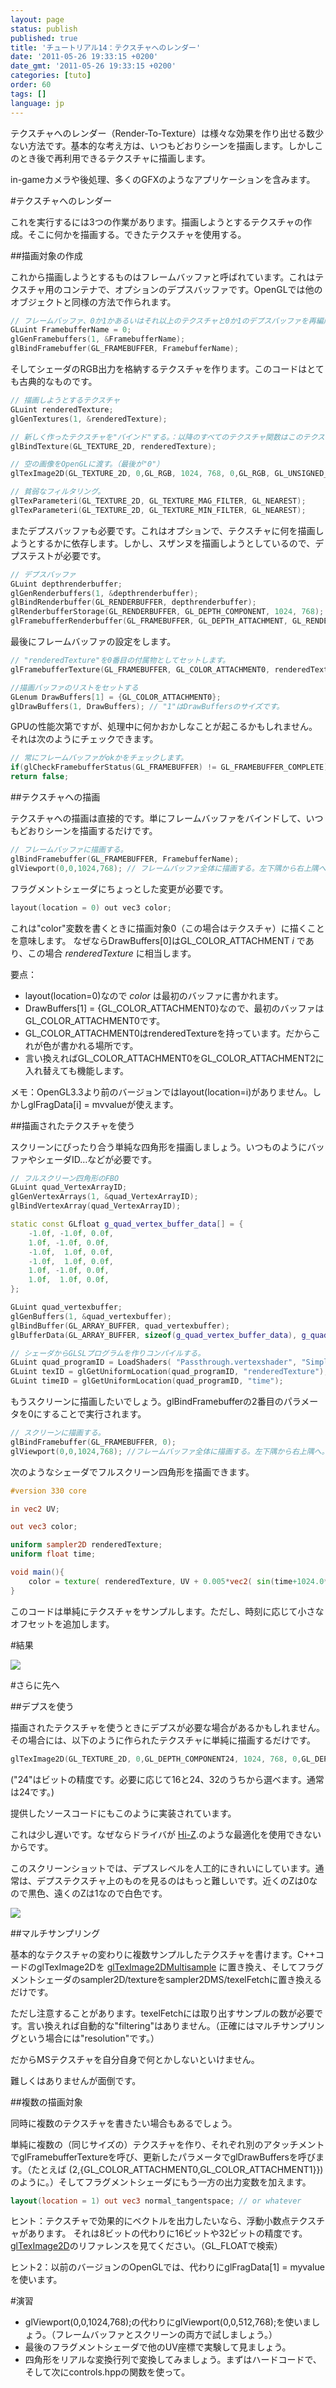 ```yaml
---
layout: page
status: publish
published: true
title: 'チュートリアル14：テクスチャへのレンダー'
date: '2011-05-26 19:33:15 +0200'
date_gmt: '2011-05-26 19:33:15 +0200'
categories: [tuto]
order: 60
tags: []
language: jp
---
```


テクスチャへのレンダー（Render-To-Texture）は様々な効果を作り出せる数少ない方法です。基本的な考え方は、いつもどおりシーンを描画します。しかしこのとき後で再利用できるテクスチャに描画します。

in-gameカメラや後処理、多くのGFXのようなアプリケーションを含みます。

#テクスチャへのレンダー

これを実行するには3つの作業があります。描画しようとするテクスチャの作成。そこに何かを描画する。できたテクスチャを使用する。

##描画対象の作成

これから描画しようとするものはフレームバッファと呼ばれています。これはテクスチャ用のコンテナで、オプションのデプスバッファです。OpenGLでは他のオブジェクトと同様の方法で作られます。

``` cpp
// フレームバッファ、0か1かあるいはそれ以上のテクスチャと0か1のデプスバッファを再編成する。
GLuint FramebufferName = 0;
glGenFramebuffers(1, &FramebufferName);
glBindFramebuffer(GL_FRAMEBUFFER, FramebufferName);
```

そしてシェーダのRGB出力を格納するテクスチャを作ります。このコードはとても古典的なものです。

``` cpp
// 描画しようとするテクスチャ
GLuint renderedTexture;
glGenTextures(1, &renderedTexture);

// 新しく作ったテクスチャを"バインド"する。：以降のすべてのテクスチャ関数はこのテクスチャを修正する。
glBindTexture(GL_TEXTURE_2D, renderedTexture);

// 空の画像をOpenGLに渡す。（最後が"0"）
glTexImage2D(GL_TEXTURE_2D, 0,GL_RGB, 1024, 768, 0,GL_RGB, GL_UNSIGNED_BYTE, 0);

// 貧弱なフィルタリング。
glTexParameteri(GL_TEXTURE_2D, GL_TEXTURE_MAG_FILTER, GL_NEAREST);
glTexParameteri(GL_TEXTURE_2D, GL_TEXTURE_MIN_FILTER, GL_NEAREST);
```

またデプスバッファも必要です。これはオプションで、テクスチャに何を描画しようとするかに依存します。しかし、スザンヌを描画しようとしているので、デプステストが必要です。

``` cpp
// デプスバッファ
GLuint depthrenderbuffer;
glGenRenderbuffers(1, &depthrenderbuffer);
glBindRenderbuffer(GL_RENDERBUFFER, depthrenderbuffer);
glRenderbufferStorage(GL_RENDERBUFFER, GL_DEPTH_COMPONENT, 1024, 768);
glFramebufferRenderbuffer(GL_FRAMEBUFFER, GL_DEPTH_ATTACHMENT, GL_RENDERBUFFER, depthrenderbuffer);
```

最後にフレームバッファの設定をします。

``` cpp
// "renderedTexture"を0番目の付属物としてセットします。
glFramebufferTexture(GL_FRAMEBUFFER, GL_COLOR_ATTACHMENT0, renderedTexture, 0);

//描画バッファのリストをセットする
GLenum DrawBuffers[1] = {GL_COLOR_ATTACHMENT0};
glDrawBuffers(1, DrawBuffers); // "1"はDrawBuffersのサイズです。
```

GPUの性能次第ですが、処理中に何かおかしなことが起こるかもしれません。それは次のようにチェックできます。

``` cpp
// 常にフレームバッファがokかをチェックします。
if(glCheckFramebufferStatus(GL_FRAMEBUFFER) != GL_FRAMEBUFFER_COMPLETE)
return false;
```

##テクスチャへの描画

テクスチャへの描画は直接的です。単にフレームバッファをバインドして、いつもどおりシーンを描画するだけです。

``` cpp
// フレームバッファに描画する。
glBindFramebuffer(GL_FRAMEBUFFER, FramebufferName);
glViewport(0,0,1024,768); // フレームバッファ全体に描画する。左下隅から右上隅へ。
```

フラグメントシェーダにちょっとした変更が必要です。

``` cpp
layout(location = 0) out vec3 color;
```

これは"color"変数を書くときに描画対象0（この場合はテクスチャ）に描くことを意味します。
なぜならDrawBuffers[0]はGL_COLOR_ATTACHMENT *i* であり、この場合 *renderedTexture* に相当します。

要点：

* layout(location=0)なので *color* は最初のバッファに書かれます。
* DrawBuffers[1] = {GL_COLOR_ATTACHMENT0}なので、最初のバッファはGL_COLOR_ATTACHMENT0です。
* GL_COLOR_ATTACHMENT0はrenderedTextureを持っています。だからこれが色が書かれる場所です。
* 言い換えればGL_COLOR_ATTACHMENT0をGL_COLOR_ATTACHMENT2に入れ替えても機能します。

メモ：OpenGL3.3より前のバージョンではlayout(location=i)がありません。しかしglFragData[i] = mvvalueが使えます。
<div><span style="font-size: medium;"><span style="line-height: 24px;">
</span></span></div>

##描画されたテクスチャを使う

スクリーンにぴったり合う単純な四角形を描画しましょう。いつものようにバッファやシェーダID…などが必要です。

``` cpp
// フルスクリーン四角形のFBO
GLuint quad_VertexArrayID;
glGenVertexArrays(1, &quad_VertexArrayID);
glBindVertexArray(quad_VertexArrayID);

static const GLfloat g_quad_vertex_buffer_data[] = {
    -1.0f, -1.0f, 0.0f,
    1.0f, -1.0f, 0.0f,
    -1.0f,  1.0f, 0.0f,
    -1.0f,  1.0f, 0.0f,
    1.0f, -1.0f, 0.0f,
    1.0f,  1.0f, 0.0f,
};

GLuint quad_vertexbuffer;
glGenBuffers(1, &quad_vertexbuffer);
glBindBuffer(GL_ARRAY_BUFFER, quad_vertexbuffer);
glBufferData(GL_ARRAY_BUFFER, sizeof(g_quad_vertex_buffer_data), g_quad_vertex_buffer_data, GL_STATIC_DRAW);

// シェーダからGLSLプログラムを作りコンパイルする。
GLuint quad_programID = LoadShaders( "Passthrough.vertexshader", "SimpleTexture.fragmentshader" );
GLuint texID = glGetUniformLocation(quad_programID, "renderedTexture");
GLuint timeID = glGetUniformLocation(quad_programID, "time");
```

もうスクリーンに描画したいでしょう。glBindFramebufferの2番目のパラメータを0にすることで実行されます。

``` cpp
// スクリーンに描画する。
glBindFramebuffer(GL_FRAMEBUFFER, 0);
glViewport(0,0,1024,768); //フレームバッファ全体に描画する。左下隅から右上隅へ。
```

次のようなシェーダでフルスクリーン四角形を描画できます。

``` glsl fs
#version 330 core

in vec2 UV;

out vec3 color;

uniform sampler2D renderedTexture;
uniform float time;

void main(){
    color = texture( renderedTexture, UV + 0.005*vec2( sin(time+1024.0*UV.x),cos(time+768.0*UV.y)) ).xyz;
}
```

このコードは単純にテクスチャをサンプルします。ただし、時刻に応じて小さなオフセットを追加します。

#結果

 

![]({{site.baseurl}}/assets/images/tuto-14-render-to-texture/wavvy.png)


#さらに先へ


##デプスを使う

描画されたテクスチャを使うときにデプスが必要な場合があるかもしれません。その場合には、以下のように作られたテクスチャに単純に描画するだけです。

``` cpp
glTexImage2D(GL_TEXTURE_2D, 0,GL_DEPTH_COMPONENT24, 1024, 768, 0,GL_DEPTH_COMPONENT, GL_FLOAT, 0);
```

("24"はビットの精度です。必要に応じて16と24、32のうちから選べます。通常は24です。)

提供したソースコードにもこのように実装されています。

これは少し遅いです。なぜならドライバが [Hi-Z](http://fr.slideshare.net/pjcozzi/z-buffer-optimizations).のような最適化を使用できないからです。

このスクリーンショットでは、デプスレベルを人工的にきれいにしています。通常は、デプステクスチャ上のものを見るのはもっと難しいです。近くのZは0なので黒色、遠くのZは1なので白色です。

![]({{site.baseurl}}/assets/images/tuto-14-render-to-texture/wavvydepth.png)


##マルチサンプリング

基本的なテクスチャの変わりに複数サンプルしたテクスチャを書けます。C++コードのglTexImage2Dを [glTexImage2DMultisample](http://www.opengl.org/sdk/docs/man3/xhtml/glTexImage2DMultisample.xml) に置き換え、そしてフラグメントシェーダのsampler2D/textureをsampler2DMS/texelFetchに置き換えるだけです。

ただし注意することがあります。texelFetchには取り出すサンプルの数が必要です。言い換えれば自動的な"filtering"はありません。（正確にはマルチサンプリングという場合には"resolution"です。）

だからMSテクスチャを自分自身で何とかしないといけません。

難しくはありませんが面倒です。

##複数の描画対象

同時に複数のテクスチャを書きたい場合もあるでしょう。

単純に複数の（同じサイズの）テクスチャを作り、それぞれ別のアタッチメントでglFramebufferTextureを呼び、更新したパラメータでglDrawBuffersを呼びます。（たとえば (2,{GL_COLOR_ATTACHMENT0,GL_COLOR_ATTACHMENT1}})のように。）そしてフラグメントシェーダにもう一方の出力変数を加えます。

``` glsl fs
layout(location = 1) out vec3 normal_tangentspace; // or whatever
```

ヒント：テクスチャで効果的にベクトルを出力したいなら、浮動小数点テクスチャがあります。
それは8ビットの代わりに16ビットや32ビットの精度です。 [glTexImage2D](http://www.opengl.org/sdk/docs/man/xhtml/glTexImage2D.xml)のリファレンスを見てください。（GL_FLOATで検索）

ヒント2：以前のバージョンのOpenGLでは、代わりにglFragData[1] = myvalueを使います。

#演習


* glViewport(0,0,1024,768);の代わりにglViewport(0,0,512,768);を使いましょう。（フレームバッファとスクリーンの両方で試しましょう。）
* 最後のフラグメントシェーダで他のUV座標で実験して見ましょう。
* 四角形をリアルな変換行列で変換してみましょう。まずはハードコードで、そして次にcontrols.hppの関数を使って。

